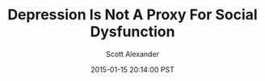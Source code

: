 ---
layout: podcast
title: "Depression Is Not A Proxy For Social Dysfunction"
author: Scott Alexander
description: https://slatestarcodex.com/2015/01/15/depression-is-not-a-proxy-for-social-dysfunction/
date: 2015-01-15 20:14:00 PST
length: 873348
duration: 218
guid: depression-is-not-a-proxy-for-social-dysfunction
---